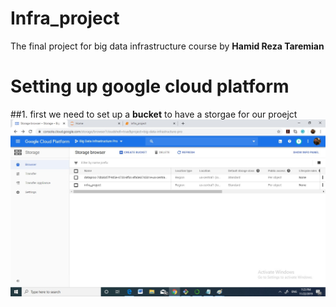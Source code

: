 # Infra_project
The final project for big data infrastructure course by **Hamid Reza Taremian**

# Setting up google cloud platform
##1. first we need to set up a **bucket** to have a storgae for our proejct
![bucket for our project](images/bucket.jpg)

